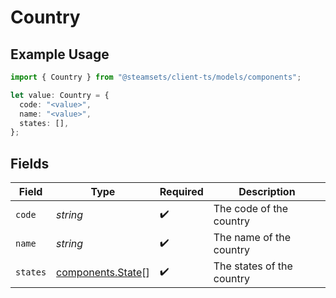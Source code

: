 # Country

## Example Usage

```typescript
import { Country } from "@steamsets/client-ts/models/components";

let value: Country = {
  code: "<value>",
  name: "<value>",
  states: [],
};
```

## Fields

| Field                                                  | Type                                                   | Required                                               | Description                                            |
| ------------------------------------------------------ | ------------------------------------------------------ | ------------------------------------------------------ | ------------------------------------------------------ |
| `code`                                                 | *string*                                               | :heavy_check_mark:                                     | The code of the country                                |
| `name`                                                 | *string*                                               | :heavy_check_mark:                                     | The name of the country                                |
| `states`                                               | [components.State](../../models/components/state.md)[] | :heavy_check_mark:                                     | The states of the country                              |